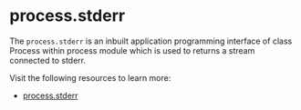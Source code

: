 # process.stderr

The `process.stderr` is an inbuilt application programming interface of class Process within process module which is used to returns a stream connected to stderr.

Visit the following resources to learn more:

- [process.stderr](https://nodejs.org/api/process.html#processstderr)
